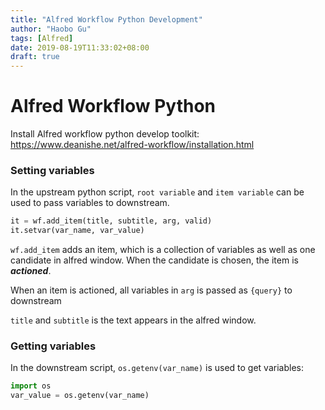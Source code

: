 ```yaml
---
title: "Alfred Workflow Python Development"
author: "Haobo Gu"
tags: [Alfred]
date: 2019-08-19T11:33:02+08:00
draft: true
---
```


<!--more-->

# Alfred Workflow Python

Install Alfred workflow python develop toolkit: https://www.deanishe.net/alfred-workflow/installation.html



### Setting variables

In the upstream python script, `root variable` and `item variable` can be used to pass variables to downstream.

```python
it = wf.add_item(title, subtitle, arg, valid)
it.setvar(var_name, var_value)
```

`wf.add_item` adds an item, which is a collection of variables as well as one candidate in alfred window. When the candidate is chosen, the item is ***actioned***. 

When an item is actioned, all variables in `arg` is passed as `{query}` to downstream

`title` and `subtitle` is the text appears in the alfred window.

### Getting variables

In the downstream script, `os.getenv(var_name)` is used to get variables:

```python
import os
var_value = os.getenv(var_name)
```

